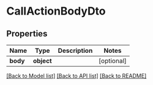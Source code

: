 # CallActionBodyDto

## Properties
Name | Type | Description | Notes
------------ | ------------- | ------------- | -------------
**body** | **object** |  | [optional] 

[[Back to Model list]](../README.md#documentation-for-models) [[Back to API list]](../README.md#documentation-for-api-endpoints) [[Back to README]](../README.md)

